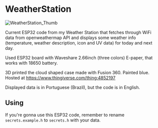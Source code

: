 # WeatherStation

![WeatherStation_Thumb](https://user-images.githubusercontent.com/13292515/117494807-3a45e800-af4b-11eb-9557-6a5b6ca96655.jpg)

Current ESP32 code from my Weather Station that fetches through WiFi data from openweathermap API and displays some weather info (temperature, weather description, icon and UV data) for today and next day.

Used ESP32 board with Waveshare 2.66inch (three colors) E-paper, that works with 18650 battery.

3D printed the cloud shaped case made with Fusion 360. Painted blue. Hosted at https://www.thingiverse.com/thing:4852197

Displayed data is in Portuguese (Brazil), but the code is in English.

## Using

If you're gonna use this ESP32 code, remember to rename `secrets.example.h` to `secrets.h` with your data.
